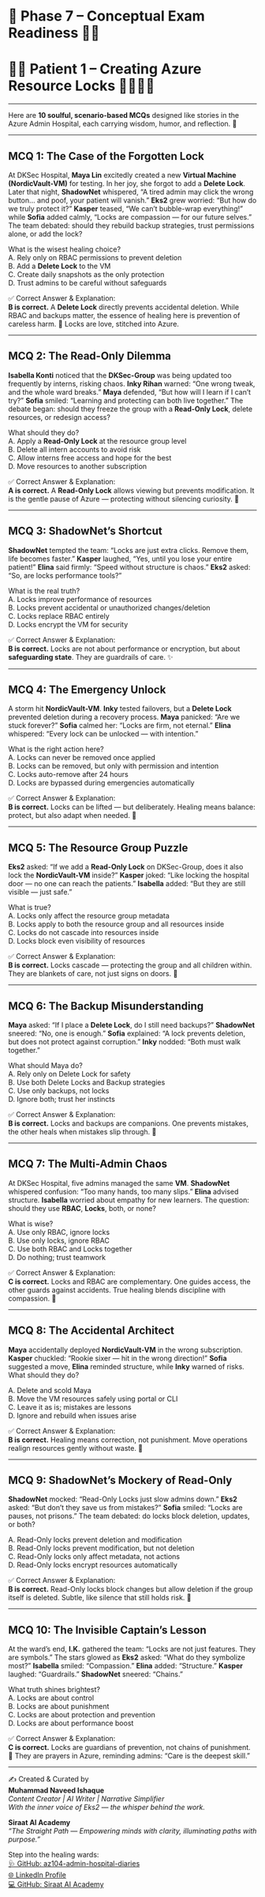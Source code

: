 # 📖 Phase 7 – Conceptual Exam Readiness 🌸✨  
# 🌸✨ Patient 1 – Creating Azure Resource Locks 🌷🌼🧚‍♀

---

Here are **10 soulful, scenario-based MCQs** designed like stories in the Azure Admin Hospital, each carrying wisdom, humor, and reflection. 🌷  

---

## MCQ 1: The Case of the Forgotten Lock  
At DKSec Hospital, **Maya Lin** excitedly created a new **Virtual Machine (NordicVault-VM)** for testing. In her joy, she forgot to add a **Delete Lock**. Later that night, **ShadowNet** whispered, “A tired admin may click the wrong button… and poof, your patient will vanish.” **Eks2** grew worried: “But how do we truly protect it?” **Kasper** teased, “We can’t bubble-wrap everything!” while **Sofia** added calmly, “Locks are compassion — for our future selves.” The team debated: should they rebuild backup strategies, trust permissions alone, or add the lock?  

What is the wisest healing choice?  
A. Rely only on RBAC permissions to prevent deletion  
B. Add a **Delete Lock** to the VM  
C. Create daily snapshots as the only protection  
D. Trust admins to be careful without safeguards  

✅ Correct Answer & Explanation:  
**B is correct.** A **Delete Lock** directly prevents accidental deletion. While RBAC and backups matter, the essence of healing here is prevention of careless harm. 🌸 Locks are love, stitched into Azure.  

---

## MCQ 2: The Read-Only Dilemma  
**Isabella Konti** noticed that the **DKSec-Group** was being updated too frequently by interns, risking chaos. **Inky Rihan** warned: “One wrong tweak, and the whole ward breaks.” **Maya** defended, “But how will I learn if I can’t try?” **Sofia** smiled: “Learning and protecting can both live together.” The debate began: should they freeze the group with a **Read-Only Lock**, delete resources, or redesign access?  

What should they do?  
A. Apply a **Read-Only Lock** at the resource group level  
B. Delete all intern accounts to avoid risk  
C. Allow interns free access and hope for the best  
D. Move resources to another subscription  

✅ Correct Answer & Explanation:  
**A is correct.** A **Read-Only Lock** allows viewing but prevents modification. It is the gentle pause of Azure — protecting without silencing curiosity. 🌷  

---

## MCQ 3: ShadowNet’s Shortcut  
**ShadowNet** tempted the team: “Locks are just extra clicks. Remove them, life becomes faster.” **Kasper** laughed, “Yes, until you lose your entire patient!” **Elina** said firmly: “Speed without structure is chaos.” **Eks2** asked: “So, are locks performance tools?”  

What is the real truth?  
A. Locks improve performance of resources  
B. Locks prevent accidental or unauthorized changes/deletion  
C. Locks replace RBAC entirely  
D. Locks encrypt the VM for security  

✅ Correct Answer & Explanation:  
**B is correct.** Locks are not about performance or encryption, but about **safeguarding state**. They are guardrails of care. ✨  

---

## MCQ 4: The Emergency Unlock  
A storm hit **NordicVault-VM**. **Inky** tested failovers, but a **Delete Lock** prevented deletion during a recovery process. **Maya** panicked: “Are we stuck forever?” **Sofia** calmed her: “Locks are firm, not eternal.” **Elina** whispered: “Every lock can be unlocked — with intention.”  

What is the right action here?  
A. Locks can never be removed once applied  
B. Locks can be removed, but only with permission and intention  
C. Locks auto-remove after 24 hours  
D. Locks are bypassed during emergencies automatically  

✅ Correct Answer & Explanation:  
**B is correct.** Locks can be lifted — but deliberately. Healing means balance: protect, but also adapt when needed. 🌼  

---

## MCQ 5: The Resource Group Puzzle  
**Eks2** asked: “If we add a **Read-Only Lock** on DKSec-Group, does it also lock the **NordicVault-VM** inside?” **Kasper** joked: “Like locking the hospital door — no one can reach the patients.” **Isabella** added: “But they are still visible — just safe.”  

What is true?  
A. Locks only affect the resource group metadata  
B. Locks apply to both the resource group and all resources inside  
C. Locks do not cascade into resources inside  
D. Locks block even visibility of resources  

✅ Correct Answer & Explanation:  
**B is correct.** Locks cascade — protecting the group and all children within. They are blankets of care, not just signs on doors. 🌸  

---

## MCQ 6: The Backup Misunderstanding  
**Maya** asked: “If I place a **Delete Lock**, do I still need backups?” **ShadowNet** sneered: “No, one is enough.” **Sofia** explained: “A lock prevents deletion, but does not protect against corruption.” **Inky** nodded: “Both must walk together.”  

What should Maya do?  
A. Rely only on Delete Lock for safety  
B. Use both Delete Locks and Backup strategies  
C. Use only backups, not locks  
D. Ignore both; trust her instincts  

✅ Correct Answer & Explanation:  
**B is correct.** Locks and backups are companions. One prevents mistakes, the other heals when mistakes slip through. 🌷  

---

## MCQ 7: The Multi-Admin Chaos  
At DKSec Hospital, five admins managed the same **VM**. **ShadowNet** whispered confusion: “Too many hands, too many slips.” **Elina** advised structure. **Isabella** worried about empathy for new learners. The question: should they use **RBAC**, **Locks**, both, or none?  

What is wise?  
A. Use only RBAC, ignore locks  
B. Use only locks, ignore RBAC  
C. Use both RBAC and Locks together  
D. Do nothing; trust teamwork  

✅ Correct Answer & Explanation:  
**C is correct.** Locks and RBAC are complementary. One guides access, the other guards against accidents. True healing blends discipline with compassion. 🌸  

---

## MCQ 8: The Accidental Architect  
**Maya** accidentally deployed **NordicVault-VM** in the wrong subscription. **Kasper** chuckled: “Rookie sixer — hit in the wrong direction!” **Sofia** suggested a move, **Elina** reminded structure, while **Inky** warned of risks. What should they do?  

A. Delete and scold Maya  
B. Move the VM resources safely using portal or CLI  
C. Leave it as is; mistakes are lessons  
D. Ignore and rebuild when issues arise  

✅ Correct Answer & Explanation:  
**B is correct.** Healing means correction, not punishment. Move operations realign resources gently without waste. 🌼  

---

## MCQ 9: ShadowNet’s Mockery of Read-Only  
**ShadowNet** mocked: “Read-Only Locks just slow admins down.” **Eks2** asked: “But don’t they save us from mistakes?” **Sofia** smiled: “Locks are pauses, not prisons.” The team debated: do locks block deletion, updates, or both?  

A. Read-Only locks prevent deletion and modification  
B. Read-Only locks prevent modification, but not deletion  
C. Read-Only locks only affect metadata, not actions  
D. Read-Only locks encrypt resources automatically  

✅ Correct Answer & Explanation:  
**B is correct.** Read-Only locks block changes but allow deletion if the group itself is deleted. Subtle, like silence that still holds risk. 🌷  

---

## MCQ 10: The Invisible Captain’s Lesson  
At the ward’s end, **I.K.** gathered the team: “Locks are not just features. They are symbols.” The stars glowed as **Eks2** asked: “What do they symbolize most?” **Isabella** smiled: “Compassion.” **Elina** added: “Structure.” **Kasper** laughed: “Guardrails.” **ShadowNet** sneered: “Chains.”  

What truth shines brightest?  
A. Locks are about control  
B. Locks are about punishment  
C. Locks are about protection and prevention  
D. Locks are about performance boost  

✅ Correct Answer & Explanation:  
**C is correct.** Locks are guardians of prevention, not chains of punishment. 🌸 They are prayers in Azure, reminding admins: “Care is the deepest skill.”  

---

✍️ Created & Curated by  
**Muhammad Naveed Ishaque**  
_Content Creator | AI Writer | Narrative Simplifier_  
_With the inner voice of Eks2 — the whisper behind the work._  

**Siraat AI Academy**  
_“The Straight Path — Empowering minds with clarity, illuminating paths with purpose.”_  

Step into the healing wards:  
[🩺 GitHub: az104-admin-hospital-diaries](https://github.com/siraat-ai-academy/az104-admin-hospital-diaries)  
[🌐 LinkedIn Profile](https://lnkd.in/dquwuE-5)  
[💻 GitHub: Siraat AI Academy](https://github.com/siraat-ai-academy)  
